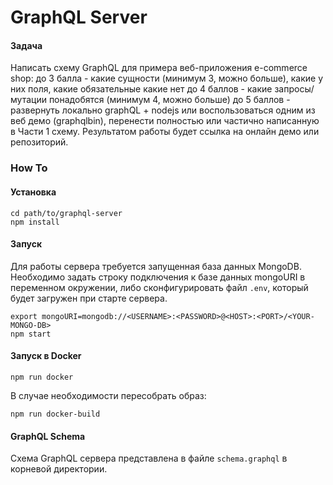 # GraphQL Server
#### Задача
Написать схему GraphQL для примера веб-приложения e-commerce shop:
до 3 балла - какие сущности (минимум 3, можно больше), какие у них поля, какие обязательные какие нет
до 4 баллов - какие запросы/мутации понадобятся (минимум 4, можно больше)
до 5 баллов - развернуть локально graphQL + nodejs или воспользоваться одним из веб демо (graphqlbin), перенести полностью или частично написанную в Части 1 схему.
Результатом работы будет ссылка на онлайн демо или репозиторий.

### How To
#### Установка
```
cd path/to/graphql-server
npm install
```

#### Запуск
Для работы сервера требуется запущенная база данных MongoDB.
Необходимо задать строку подключения к базе
данных mongoURI в переменном окружении, либо сконфигурировать файл `.env`, который будет загружен при старте сервера.
```
export mongoURI=mongodb://<USERNAME>:<PASSWORD>@<HOST>:<PORT>/<YOUR-MONGO-DB>
npm start
```

#### Запуск в Docker
```
npm run docker
```
В случае необходимости пересобрать образ:
```
npm run docker-build
```

#### GraphQL Schema
Схема GraphQL сервера представлена в файле `schema.graphql` в корневой директории.
